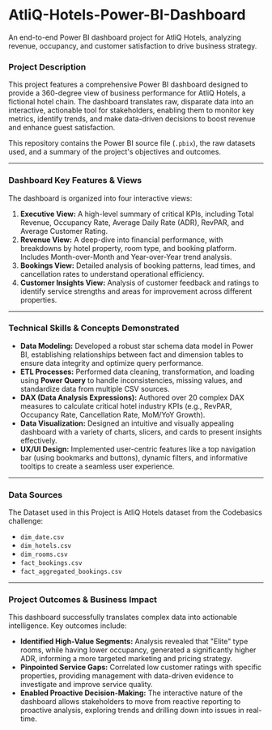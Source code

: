# AtliQ-Hotels-Power-BI-Dashboard
An end-to-end Power BI dashboard project for AtliQ Hotels, analyzing revenue, occupancy, and customer satisfaction to drive business strategy.

### **Project Description**

This project features a comprehensive Power BI dashboard designed to provide a 360-degree view of business performance for AtliQ Hotels, a fictional hotel chain. The dashboard translates raw, disparate data into an interactive, actionable tool for stakeholders, enabling them to monitor key metrics, identify trends, and make data-driven decisions to boost revenue and enhance guest satisfaction.

This repository contains the Power BI source file (`.pbix`), the raw datasets used, and a summary of the project's objectives and outcomes.

---

### **Dashboard Key Features & Views**

The dashboard is organized into four interactive views:

1.  **Executive View:** A high-level summary of critical KPIs, including Total Revenue, Occupancy Rate, Average Daily Rate (ADR), RevPAR, and Average Customer Rating.
2.  **Revenue View:** A deep-dive into financial performance, with breakdowns by hotel property, room type, and booking platform. Includes Month-over-Month and Year-over-Year trend analysis.
3.  **Bookings View:** Detailed analysis of booking patterns, lead times, and cancellation rates to understand operational efficiency.
4.  **Customer Insights View:** Analysis of customer feedback and ratings to identify service strengths and areas for improvement across different properties.

---

### **Technical Skills & Concepts Demonstrated**

*   **Data Modeling:** Developed a robust star schema data model in Power BI, establishing relationships between fact and dimension tables to ensure data integrity and optimize query performance.
*   **ETL Processes:** Performed data cleaning, transformation, and loading using **Power Query** to handle inconsistencies, missing values, and standardize data from multiple CSV sources.
*   **DAX (Data Analysis Expressions):** Authored over 20 complex DAX measures to calculate critical hotel industry KPIs (e.g., RevPAR, Occupancy Rate, Cancellation Rate, MoM/YoY Growth).
*   **Data Visualization:** Designed an intuitive and visually appealing dashboard with a variety of charts, slicers, and cards to present insights effectively.
*   **UX/UI Design:** Implemented user-centric features like a top navigation bar (using bookmarks and buttons), dynamic filters, and informative tooltips to create a seamless user experience.

---


### **Data Sources**

The Dataset used in this Project is AtliQ Hotels dataset from the Codebasics challenge:
*   `dim_date.csv`
*   `dim_hotels.csv`
*   `dim_rooms.csv`
*   `fact_bookings.csv`
*   `fact_aggregated_bookings.csv`

---

### **Project Outcomes & Business Impact**

This dashboard successfully translates complex data into actionable intelligence. Key outcomes include:

*   **Identified High-Value Segments:** Analysis revealed that "Elite" type rooms, while having lower occupancy, generated a significantly higher ADR, informing a more targeted marketing and pricing strategy.
*   **Pinpointed Service Gaps:** Correlated low customer ratings with specific properties, providing management with data-driven evidence to investigate and improve service quality.
*   **Enabled Proactive Decision-Making:** The interactive nature of the dashboard allows stakeholders to move from reactive reporting to proactive analysis, exploring trends and drilling down into issues in real-time.
